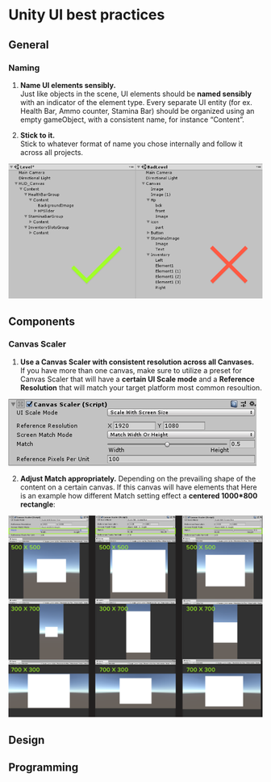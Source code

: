 
# Unity UI best practices
## General
### Naming
1. __Name UI elements sensibly.__ </br>
Just like objects in the scene, UI elements should be **named sensibly** with an indicator of the element type.
Every separate UI entity (for ex. Health Bar, Ammo counter, Stamina Bar) should be organized using an empty gameObject, with a consistent name, for instance “Content”.

3. __Stick to it.__</br>
Stick to whatever format of name you chose internally and follow it across all projects.

![Alt](element_naming.png)
## Components
### Canvas Scaler
1. **Use a Canvas Scaler with consistent resolution across all Canvases.** </br>
If you have more than one canvas, make sure to utilize a preset for Canvas Scaler that will have a **certain UI Scale mode** and a **Reference Resolution** that will match your target platform most common resoultion.  

![Alt](canvas_scaler.png)


2. **Adjust Match appropriately.** Depending on the prevailing shape of the content on a certain canvas. If this canvas will have elements that 
Here is an example how different Match setting effect a **centered 1000*800 rectangle**:

![Alt](match_example.png)
## Design
## Programming

<!--stackedit_data:
eyJoaXN0b3J5IjpbLTE2MzIzMTAzNiwtMTAyMjkwMjU0OCwxNT
QwNzY4MjcxLDc3NjE3NjYyNywyOTk4NzEwMzAsLTIwMjk3Nzg3
NTIsMTU1NzMzNDIzNSw5MDg3NzU4NzksLTE3ODMyMjY2MDksLT
M4MTU4MjkyMSwxNDIxMDc2NTczLC0xMjM1ODExMDQ3LC0xODQ0
OTQxOTJdfQ==
-->